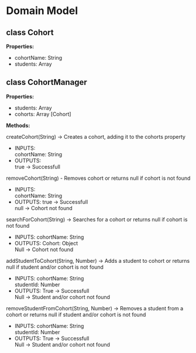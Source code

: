 # Domain Model

## class Cohort

**Properties:**

- cohortName: String
- students: Array

## class CohortManager

**Properties:**

- students: Array
- cohorts: Array [Cohort]

**Methods:**

createCohort(String) -> Creates a cohort, adding it to the cohorts property

- INPUTS:  
  cohortName: String
- OUTPUTS:  
  true -> Successfull

removeCohort(String) - Removes cohort or returns null if cohort is not found

- INPUTS:  
  cohortName: String
- OUTPUTS:
  true -> Successfull  
  null -> Cohort not found

searchForCohort(String) -> Searches for a cohort or returns null if cohort is not found

- INPUTS:
  cohortName: String
- OUTPUTS:
  Cohort: Object  
  Null -> Cohort not found

addStudentToCohort(String, Number) -> Adds a student to cohort or returns null if student and/or cohort is not found

- INPUTS:
  cohortName: String  
  studentId: Number
- OUTPUTS:
  True -> Successfull  
  Null -> Student and/or cohort not found

removeStudentFromCohort(String, Number) -> Removes a student from a cohort or returns null if student and/or cohort is not found

- INPUTS:
  cohortName: String  
  studentId: Number
- OUTPUTS:
  True -> Successfull  
  Null -> Student and/or cohort not found

